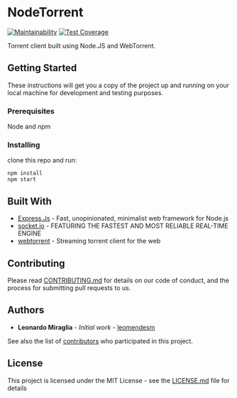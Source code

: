 # NodeTorrent
[![Maintainability](https://api.codeclimate.com/v1/badges/a99a88d28ad37a79dbf6/maintainability)](https://codeclimate.com/github/codeclimate/codeclimate/maintainability) [![Test Coverage](https://api.codeclimate.com/v1/badges/a99a88d28ad37a79dbf6/test_coverage)](https://codeclimate.com/github/codeclimate/codeclimate/test_coverage)

Torrent client built using Node.JS and WebTorrent. 

## Getting Started

These instructions will get you a copy of the project up and running on your local machine for development and testing purposes.

### Prerequisites

Node and npm

### Installing
clone this repo and run:
```
npm install
npm start
```

## Built With

* [Express.Js](http://expressjs.com) - Fast, unopinionated, minimalist web framework for Node.js
* [socket.io](https://socket.io/) - FEATURING THE FASTEST AND MOST RELIABLE REAL-TIME ENGINE
* [webtorrent](https://github.com/webtorrent/webtorrent) - Streaming torrent client for the web


## Contributing

Please read [CONTRIBUTING.md](https://gist.github.com/PurpleBooth/b24679402957c63ec426) for details on our code of conduct, and the process for submitting pull requests to us.

## Authors

* **Leonardo Miraglia** - *Initial work* - [leomendesm](https://github.com/leomendesm)

See also the list of [contributors](https://github.com/leomendesm/nodetorrent/graphs/contributors) who participated in this project.

## License

This project is licensed under the MIT License - see the [LICENSE.md](LICENSE.md) file for details
